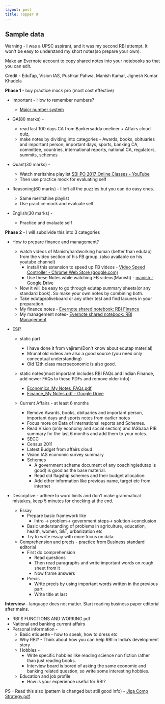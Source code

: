 ```yaml
---
layout: post
title: Topper 9
---
```

## Sample data

Warning -  I was a UPSC aspirant, and it was my second RBI attempt. It won't be easy to understand my short notes(so prepare your own).

Make an Evernote account to copy shared notes into your notebooks so that you can edit.
 
Credit - EduTap, Vision IAS, Pushkar Pahwa, Manish Kumar, Jignesh Kumar Khadela


**Phase 1** - buy practice mock pro (most cost effective)

- Important - How to remember numbers? 
	- [Major number system](http://www.memorizeeverything.com/core_skills/numbers/) 


- GA(80 marks) -
	- read last 100 days CA from Bankersadda oneliner + Affairs cloud quiz,
	- make notes by dividing into categories - Awards, books, obituaries and important person, important days, sports, banking CA, committee, countries, international reports, national CA, regulators, summits, schemes


- Quant(30 marks) - 
	- Watch meritshine playlist  [SBI PO 2017 Online Classes - YouTube](https://www.youtube.com/playlist?list=PLhuF3CfgKa3ZrsRyMg4EEDRmMq0LwEzfv)
	- Then use practice mock for evaluating self


- Reasoning(60 marks)	- I left all the puzzles but you can do easy ones.
	- Same meritshine playlist
	- Use practice mock and evaluate self.


- English(30 marks) - 
	- Practice and evaluate self


**Phase 2**  - I will subdivide this into 3 categories
	
-	How to prepare finance and management?
	-	watch videos of Manish/hardworking human (better than edutap) from the video section of his FB group. (also available on his youtube channel)
		-	install this extension to speed up FB videos - [Video Speed Controller - Chrome Web Store (google.com)](https://chrome.google.com/webstore/detail/video-speed-controller/nffaoalbilbmmfgbnbgppjihopabppdk?hl=en)
		-	Use these Notes while watching FB videos(Manish) - [manish - Google Drive](https://drive.google.com/drive/folders/1C0gK-HfO9yn7AMw3htJBbGHwH7xCMSKV)
	-	Now it will be easy to go through edutap summary sheets(or any standard book). So make your own notes by combining both.
	- Take edutap/oliveboard or any other test and find lacunes in your preparation.
	- My finance notes - [Evernote shared notebook: RBI Finance](https://www.evernote.com/pub/anilmodi2011/rbifinance#st=p&n=e9ba3f8f-dadf-44c8-9ae5-a36db6077b8b)
	- My management notes- [Evernote shared notebook: RBI Management](https://www.evernote.com/pub/anilmodi2011/rbimanagement#st=p&n=ed7864b1-eb45-4dc6-8820-543acb02e54f)


-	ESI?
	-	static part 
		-	I have done it from vajiram(Don't know about edutap material)
		-	Mrunal old videos are also a good source (you need only conceptual understanding)
		-	Old 12th class macroeconomic is also good.
	- static notes(most important includes RBI FAQs and Indian Finance, add newer FAQs to these PDFs and remove older info)-
		- [Economics_My Notes_FAQs.pdf](https://drive.google.com/file/d/19cepJtkUPYy6gYFPFYhRvU9Ck2HZR3Y-/view?usp=sharing)
		- [Finance_My Notes.pdf - Google Drive](https://drive.google.com/file/d/15F3a24NXsjGMbnyf1CkODP-d7QJEMLR6/view)

	-	Current Affairs - at least 6 months
		-	Remove  Awards, books, obituaries and important person, important days and sports notes from earlier notes
		-	Focus more on Data of international reports and Schemes.
		-	Read Vision (only economy and social section) and IASbaba PIB summary for the last 6 months and add them to your notes.
		-	SECC
		-	Census 2011
		-	Latest Budget from affairs cloud
		-	Vision IAS economic survey summary
		-	Schemes
			-	A government scheme document of any coaching(edutap is good) is good as the base material.
			-	Read old flagship schemes and their budget allocation
			-	Add other information like previous name, target etc from internet 


-	Descriptive - adhere to word limits and don’t make grammatical mistakes, keep 5 minutes for checking at the end.
	-	Essay
		-	Prepare basic framework like 
			-	Intro -> problem-> government steps-> solution->conclusion
		-	Basic understanding of problems in agriculture, education, health, women, S&T, urbanization etc
		-	Try to write essay with more focus on data
	- Comprehension and precis - practice from Business standard editorial
		- First do comprehension 
			- Read questions
			- Then read paragraphs and write important words on rough sheet from it
			- Now frame answers
		- Precis
			- Write precis by using important words written in the previous part
			- Write title at last 		


**Interview** - language does not matter. Start reading business paper editorial after mains.
- RBI'S FUNCTIONS AND WORKING pdf
- National and banking current affairs
- Personal information -
	- Basic etiquette - how to speak, how to dress etc
	- Why RBI? - Think about how you can help RBI in India’s development story
	- Hobbies -
		- Write specific hobbies like reading science non fiction rather than just reading books.
		- Interview board is bored of asking the same economic and banking related question, so write some interesting hobbies. 
	- Education and job profile
		- How is your experience useful for RBI?
		
PS - Read this also (pattern is changed but still good info) - [Jiga Comp Strategy.pdf](https://drive.google.com/file/d/14uO8CMFzwWkdGFIsjLLlyoFPXonk79uJ/view?usp=sharing)
